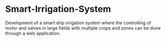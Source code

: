 # Smart-Irrigation-System
Development of a smart drip irrigation system where the controlling of motor  and valves in large fields with multiple crops and zones can be done through a  web application.
